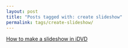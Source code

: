 ```yaml
---
layout: post
title: "Posts tagged with: create slideshow"
permalink: tags/create-slideshow/
---
```

[How to make a slideshow in iDVD](/2011/08/how-to-make-slideshow-in-idvd)
